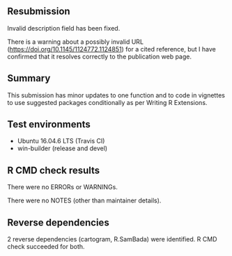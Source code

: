 ## Resubmission

Invalid description field has been fixed.

There is a warning about a possibly invalid URL (https://doi.org/10.1145/1124772.1124851)
for a cited reference, but I have confirmed that it resolves correctly to the 
publication web page.

## Summary

This submission has minor updates to one function and to code in vignettes to
use suggested packages conditionally as per Writing R Extensions.

## Test environments

  * Ubuntu 16.04.6 LTS (Travis CI)
  * win-builder (release and devel)

## R CMD check results

There were no ERRORs or WARNINGs.

There were no NOTES (other than maintainer details).

## Reverse dependencies

2 reverse dependencies (cartogram, R.SamBada) were identified. R CMD check succeeded for both.
